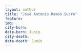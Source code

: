 ```yaml
---
layout: author
title: "José Antonio Ramos Sucre"
feature: 
img:
city-born: 
date-born: Junio
city-death: 
date-death: Junio
---
```

